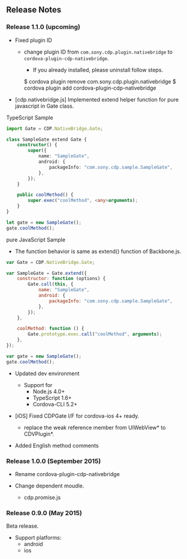 ﻿## Release Notes

### Release 1.1.0 (upcoming)

* Fixed plugin ID
  - change plugin ID from `com.sony.cdp.plugin.nativebridge` to `cordova-plugin-cdp-nativebridge`.
    - If you already installed, please uninstall follow steps.


    $ cordova plugin remove com.sony.cdp.plugin.nativebridge
    $ cordova plugin add cordova-plugin-cdp-nativebridge


* [cdp.nativebridge.js] Implemented extend helper function for pure javascript in Gate class.

TypeScript Sample

```typescript
import Gate = CDP.NativeBridge.Gate;

class SampleGate extend Gate {
    constructor() {
        super({
            name: "SampleGate",
            android: {
                packageInfo: "com.sony.cdp.sample.SampleGate",
            },
        });
    }

    public coolMethod() {
        super.exec("coolMethod", <any>arguments);
    }
}

let gate = new SampleGate();
gate.coolMethod();
```

pure JavaScript Sample

  - The function behavior is same as extend() function of Backbone.js.

```javascript
var Gate = CDP.NativeBridge.Gate;

var SampleGate = Gate.extend({
    constructor: function (options) {
        Gate.call(this, {
            name: "SampleGate",
            android: {
                packageInfo: "com.sony.cdp.sample.SampleGate",
            },
        });
    },

    coolMethod: function () {
        Gate.prototype.exec.call("coolMethod", arguments);
    },
});

var gate = new SampleGate();
gate.coolMethod();
```

* Updated dev environment
  - Support for
    - Node.js 4.0+
    - TypeScript 1.6+
    - Cordova-CLI 5.2+

* [iOS] Fixed CDPGate I/F for cordova-ios 4+ ready.
  - replace the weak reference member from UIWebView* to CDVPlugin*.

* Added English method comments


### Release 1.0.0 (September 2015)

* Rename cordova-plugin-cdp-nativebridge

* Change dependent moudle.
  - cdp.promise.js


### Release 0.9.0 (May 2015)

Beta release.

* Support platforms:
  * android
  * ios


